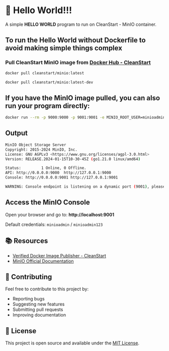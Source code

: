 # 🚀 Hello World!!! 

A simple **HELLO WORLD** program to run on CleanStart - MinIO container. 

## To run the Hello World without Dockerfile to avoid making simple things complex

### Pull CleanStart MinIO image from [Docker Hub - CleanStart](https://hub.docker.com/u/cleanstart) 
```bash
docker pull cleanstart/minio:latest
```
```bash
docker pull cleanstart/minio:latest-dev
```

## If you have the MinIO image pulled, you can also run your program directly:
```bash
docker run --rm -p 9000:9000 -p 9001:9001 -e MINIO_ROOT_USER=minioadmin -e MINIO_ROOT_PASSWORD=minioadmin123 cleanstart/minio:latest
```
## Output 
```bash
MinIO Object Storage Server
Copyright: 2015-2024 MinIO, Inc.
License: GNU AGPLv3 <https://www.gnu.org/licenses/agpl-3.0.html>
Version: RELEASE.2024-01-15T10-30-45Z (go1.21.0 linux/amd64)

Status:         1 Online, 0 Offline. 
API: http://0.0.0.0:9000  http://127.0.0.1:9000
Console: http://0.0.0.0:9001 http://127.0.0.1:9001

WARNING: Console endpoint is listening on a dynamic port (9001), please use --console-address ":PORT" to choose a static port.
```

## Access the MinIO Console
Open your browser and go to: **http://localhost:9001**

Default credentials: `minioadmin` / `minioadmin123`

## 📚 Resources

- [Verified Docker Image Publisher - CleanStart](https://cleanstart.com/)
- [MinIO Official Documentation](https://docs.min.io/)

## 🤝 Contributing

Feel free to contribute to this project by:
- Reporting bugs
- Suggesting new features
- Submitting pull requests
- Improving documentation

## 📄 License
This project is open source and available under the [MIT License](LICENSE).